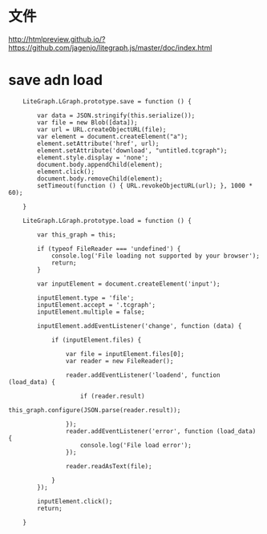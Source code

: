# 文件

http://htmlpreview.github.io/?https://github.com/jagenjo/litegraph.js/master/doc/index.html

# save adn load

        LiteGraph.LGraph.prototype.save = function () {

            var data = JSON.stringify(this.serialize());
            var file = new Blob([data]);
            var url = URL.createObjectURL(file);
            var element = document.createElement("a");
            element.setAttribute('href', url);
            element.setAttribute('download', "untitled.tcgraph");
            element.style.display = 'none';
            document.body.appendChild(element);
            element.click();
            document.body.removeChild(element);
            setTimeout(function () { URL.revokeObjectURL(url); }, 1000 * 60); 

        }

        LiteGraph.LGraph.prototype.load = function () {

            var this_graph = this;

            if (typeof FileReader === 'undefined') {
                console.log('File loading not supported by your browser');
                return;
            }

            var inputElement = document.createElement('input');

            inputElement.type = 'file';
            inputElement.accept = '.tcgraph';
            inputElement.multiple = false;

            inputElement.addEventListener('change', function (data) {

                if (inputElement.files) {

                    var file = inputElement.files[0];
                    var reader = new FileReader();

                    reader.addEventListener('loadend', function (load_data) {

                        if (reader.result)
                            this_graph.configure(JSON.parse(reader.result));

                    });
                    reader.addEventListener('error', function (load_data) {
                        console.log('File load error');
                    });

                    reader.readAsText(file);

                }
            });

            inputElement.click();
            return;

        }